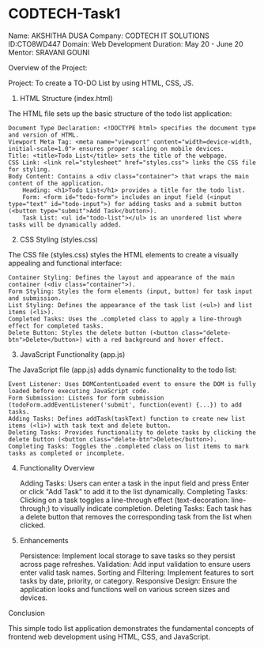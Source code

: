 # CODTECH-Task1

Name: AKSHITHA DUSA
Company: CODTECH IT SOLUTIONS
ID:CTO8WD447
Domain: Web Development
Duration: May 20 - June 20
Mentor: SRAVANI GOUNI

Overview of the Project:

Project: To create a TO-DO List by using HTML, CSS, JS.

1. HTML Structure (index.html)

The HTML file sets up the basic structure of the todo list application:

    Document Type Declaration: <!DOCTYPE html> specifies the document type and version of HTML.
    Viewport Meta Tag: <meta name="viewport" content="width=device-width, initial-scale=1.0"> ensures proper scaling on mobile devices.
    Title: <title>Todo List</title> sets the title of the webpage.
    CSS Link: <link rel="stylesheet" href="styles.css"> links the CSS file for styling.
    Body Content: Contains a <div class="container"> that wraps the main content of the application.
        Heading: <h1>Todo List</h1> provides a title for the todo list.
        Form: <form id="todo-form"> includes an input field (<input type="text" id="todo-input">) for adding tasks and a submit button (<button type="submit">Add Task</button>).
        Task List: <ul id="todo-list"></ul> is an unordered list where tasks will be dynamically added.

2. CSS Styling (styles.css)

The CSS file (styles.css) styles the HTML elements to create a visually appealing and functional interface:

    Container Styling: Defines the layout and appearance of the main container (<div class="container">).
    Form Styling: Styles the form elements (input, button) for task input and submission.
    List Styling: Defines the appearance of the task list (<ul>) and list items (<li>).
    Completed Tasks: Uses the .completed class to apply a line-through effect for completed tasks.
    Delete Button: Styles the delete button (<button class="delete-btn">Delete</button>) with a red background and hover effect.

3. JavaScript Functionality (app.js)

The JavaScript file (app.js) adds dynamic functionality to the todo list:

    Event Listener: Uses DOMContentLoaded event to ensure the DOM is fully loaded before executing JavaScript code.
    Form Submission: Listens for form submission (todoForm.addEventListener('submit', function(event) {...}) to add tasks.
    Adding Tasks: Defines addTask(taskText) function to create new list items (<li>) with task text and delete button.
    Deleting Tasks: Provides functionality to delete tasks by clicking the delete button (<button class="delete-btn">Delete</button>).
    Completing Tasks: Toggles the .completed class on list items to mark tasks as completed or incomplete.

4. Functionality Overview

    Adding Tasks: Users can enter a task in the input field and press Enter or click "Add Task" to add it to the list dynamically.
    Completing Tasks: Clicking on a task toggles a line-through effect (text-decoration: line-through;) to visually indicate completion.
    Deleting Tasks: Each task has a delete button that removes the corresponding task from the list when clicked.

5. Enhancements

    Persistence: Implement local storage to save tasks so they persist across page refreshes.
    Validation: Add input validation to ensure users enter valid task names.
    Sorting and Filtering: Implement features to sort tasks by date, priority, or category.
    Responsive Design: Ensure the application looks and functions well on various screen sizes and devices.

Conclusion

This simple todo list application demonstrates the fundamental concepts of frontend web development using HTML, CSS, and JavaScript.
